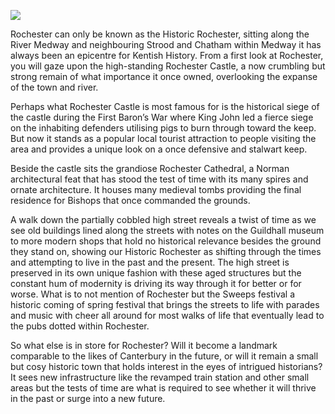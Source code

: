 <a href="https://www.kent-maps.online"><img src="https://www.kent-maps.online/juncture/ve-button.png"></a>
<param ve-config title="21st Century Rochester " author="Keenan Chalmers" layout="vtl" 
banner="https://stor.artstor.org/stor/dc323604-dfe3-4121-89de-3a84faccc9f1">

<param ve-entity eid="Q507517" aliases="Rochester">

Rochester can only be known as the Historic Rochester, sitting along the River Medway and neighbouring Strood and Chatham within Medway it has always been an epicentre for Kentish History. From a first look at Rochester, you will gaze upon the high-standing Rochester Castle, a now crumbling but strong remain of what importance it once owned, overlooking the expanse of the town and river. 
<param ve-image url="https://stor.artstor.org/stor/888b9c31-fab4-4f6b-ad79-56b3b116309b" label="Rochester Bridge"> 

Perhaps what Rochester Castle is most famous for is the historical siege of the castle during the First Baron’s War where King John led a fierce siege on the inhabiting defenders utilising pigs to burn through toward the keep. But now it stands as a popular local tourist attraction to people visiting the area and provides a unique look on a once defensive and stalwart keep.
<param ve-image url="https://stor.artstor.org/stor/888b9c31-fab4-4f6b-ad79-56b3b116309b" label="Rochester Castle"> 

Beside the castle sits the grandiose Rochester Cathedral, a Norman architectural feat that has stood the test of time with its many spires and ornate architecture. It houses many medieval tombs providing the final residence for Bishops that once commanded the grounds.
<param ve-image url="https://stor.artstor.org/stor/f05fcb69-9e2e-48bd-94cb-ed6c6561438e" label="Rochester Cathedral"> 

A walk down the partially cobbled high street reveals a twist of time as we see old buildings lined along the streets with notes on the Guildhall museum to more modern shops that hold no historical relevance besides the ground they stand on, showing our Historic Rochester as shifting through the times and attempting to live in the past and the present. The high street is preserved in its own unique fashion with these aged structures but the constant hum of modernity is driving its way through it for better or for worse. What is to not mention of Rochester but the Sweeps festival a historic coming of spring festival that brings the streets to life with parades and music with cheer all around for most walks of life that eventually lead to the pubs dotted within Rochester. 
<param ve-image url="https://upload.wikimedia.org/wikipedia/commons/f/f0/High_Street%2C_Rochester_-_geograph.org.uk_-_4464351.jpg" label="High Street, Rochester" attribution="High Street, Rochester by Chris Whippet, CC BY-SA 2.0, via Wikimedia Commons"> 

So what else is in store for Rochester? Will it become a landmark comparable to the likes of Canterbury in the future, or will it remain a small but cosy historic town that holds interest in the eyes of intrigued historians? It sees new infrastructure like the revamped train station and other small areas but the tests of time are what is required to see whether it will thrive in the past or surge into a new future.
<param ve-image url="https://upload.wikimedia.org/wikipedia/commons/f/fc/Rochester_Riverside_-_geograph.org.uk_-_3666935.jpg" label="Rochester Riverside" attribution="Rochester Riverside by Stephen Craven, CC BY-SA 2.0, via Wikimedia Commons">
